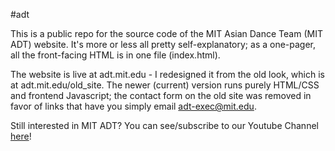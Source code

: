 #adt

This is a public repo for the source code of the MIT Asian Dance Team (MIT ADT) website. It's more or less all pretty self-explanatory; as a one-pager, all the front-facing HTML is in one file (index.html).  

The website is live at adt.mit.edu - I redesigned it from the old look, which is at adt.mit.edu/old_site. The newer (current) version runs purely HTML/CSS and frontend Javascript; the contact form on the old site was removed in favor of links that have you simply email adt-exec@mit.edu.  

Still interested in MIT ADT? You can see/subscribe to our Youtube Channel [here](https://www.youtube.com/user/MITAsianDanceTeam)!